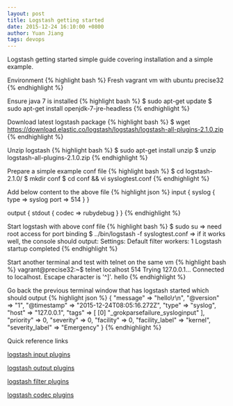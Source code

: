 ```yaml
---
layout: post
title: Logstash getting started
date: 2015-12-24 16:10:00 +0800
author: Yuan Jiang
tags: devops
---
```


Logstash getting started simple guide covering installation and a simple example.

Environment
{% highlight bash %}
Fresh vagrant vm with ubuntu precise32
{% endhighlight %}

Ensure java 7 is installed
{% highlight bash %}
$ sudo apt-get update
$ sudo apt-get install openjdk-7-jre-headless
{% endhighlight %}

Download latest logstash package
{% highlight bash %}
$ wget https://download.elastic.co/logstash/logstash/logstash-all-plugins-2.1.0.zip
{% endhighlight %}

Unzip logstash
{% highlight bash %}
$ sudo apt-get install unzip
$ unzip logstash-all-plugins-2.1.0.zip
{% endhighlight %}

Prepare a simple example conf file
{% highlight bash %}
$ cd logstash-2.1.0/
$ mkdir conf
$ cd conf && vi syslogtest.conf
{% endhighlight %}

Add below content to the above file
{% highlight json %}
input {
    syslog {
       type => syslog
       port => 514
    }
}

output {
   stdout {
      codec => rubydebug
   }
}
{% endhighlight %}

Start logstash with above conf file
{% highlight bash %}
$ sudo su
=> need root access for port binding
$ ../bin/logstash -f syslogtest.conf
=> if it works well, the console should output:
Settings: Default filter workers: 1
Logstash startup completed
{% endhighlight %}

Start another terminal and test with telnet on the same vm
{% highlight bash %}
vagrant@precise32:~$ telnet localhost 514
Trying 127.0.0.1...
Connected to localhost.
Escape character is '^]'.
hello
{% endhighlight %}

Go back the previous terminal window that has logstash started which should output
{% highlight json %}
{
           "message" => "hello\r\n",
          "@version" => "1",
        "@timestamp" => "2015-12-24T08:05:16.272Z",
              "type" => "syslog",
              "host" => "127.0.0.1",
              "tags" => [
        [0] "_grokparsefailure_sysloginput"
    ],
          "priority" => 0,
          "severity" => 0,
          "facility" => 0,
    "facility_label" => "kernel",
    "severity_label" => "Emergency"
}
{% endhighlight %}

Quick reference links

[logstash input plugins](https://www.elastic.co/guide/en/logstash/current/input-plugins.html)

[logstash output plugins](https://www.elastic.co/guide/en/logstash/current/output-plugins.html)

[logstash filter plugins](https://www.elastic.co/guide/en/logstash/current/filter-plugins.html)

[logstash codec plugins](https://www.elastic.co/guide/en/logstash/current/codec-plugins.html)
